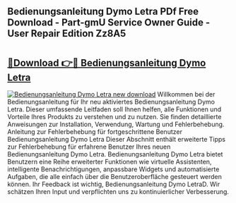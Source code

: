 ## Bedienungsanleitung Dymo Letra PDf Free Download - Part-gmU Service Owner Guide - User Repair Edition Zz8A5

# <h2><a href="http://df0l8c.blite.top/?on=Bedienungsanleitung+Dymo+Letra">🔗Download 👉🔴 Bedienungsanleitung Dymo Letra</a></h2>

[![Bedienungsanleitung Dymo Letra new download](https://i.imgur.com/lujVjoI.png)](http://df0l8c.blite.top/?on=Bedienungsanleitung+Dymo+Letra)
Willkommen bei der Bedienungsanleitung für Ihr neu aktiviertes Bedienungsanleitung Dymo Letra. Dieser umfassende Leitfaden soll Ihnen helfen, alle Funktionen und Vorteile Ihres Produkts zu verstehen und zu nutzen. Sie finden detaillierte Anweisungen zur Installation, Verwendung, Wartung und Fehlerbehebung. Anleitung zur Fehlerbehebung für fortgeschrittene Benutzer Bedienungsanleitung Dymo Letra Dieser Abschnitt enthält erweiterte Tipps zur Fehlerbehebung für erfahrene Benutzer Ihres neuen Bedienungsanleitung Dymo Letra. Bedienungsanleitung Dymo Letra bietet Benutzern eine Reihe erweiterter Funktionen wie virtuelle Assistenten, intelligente Benachrichtigungen, anpassbare Widgets und automatisierte Aufgaben, die alle einfach über die Benutzeroberfläche gesteuert werden können. Ihr Feedback ist wichtig, Bedienungsanleitung Dymo LetraD. Wir schätzen Ihren Input und verpflichten uns zu kontinuierlicher Verbesserung.
